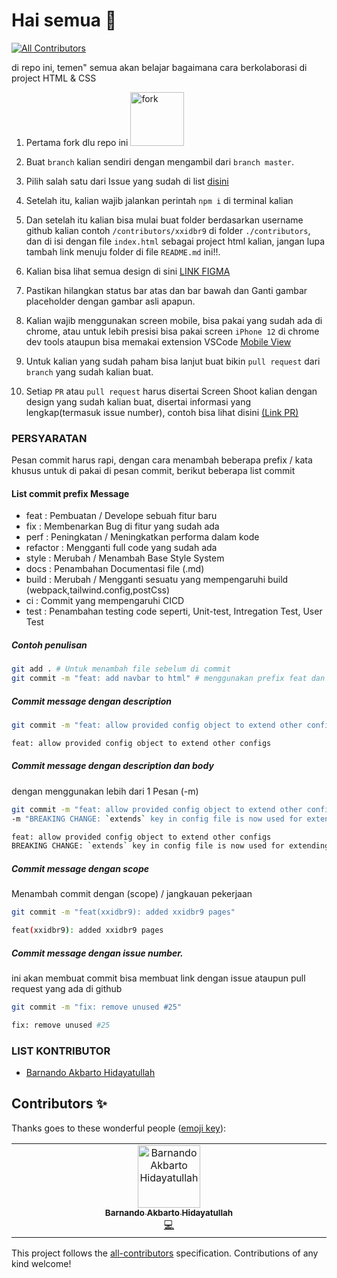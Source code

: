 # Hai semua 👋
<!-- ALL-CONTRIBUTORS-BADGE:START - Do not remove or modify this section -->
[![All Contributors](https://img.shields.io/badge/all_contributors-1-orange.svg?style=flat-square)](#contributors-)
<!-- ALL-CONTRIBUTORS-BADGE:END -->

<!-- ALL-CONTRIBUTORS-BADGE:START - Do not remove or modify this section -->

<!-- ALL-CONTRIBUTORS-BADGE:END -->

di repo ini, temen" semua akan belajar bagaimana cara berkolaborasi di project HTML & CSS

1. Pertama fork dlu repo ini <img width="86" alt="fork" src="./.github/assets/fork.jpg">

1. Buat `branch` kalian sendiri dengan mengambil dari `branch master`.

1. Pilih salah satu dari Issue yang sudah di list [disini](https://github.com/xxidbr9/binar-intro-to-html/issues)

1. Setelah itu, kalian wajib jalankan perintah `npm i` di terminal kalian

1. Dan setelah itu kalian bisa mulai buat folder berdasarkan username github kalian contoh `/contributors/xxidbr9` di folder `./contributors`, dan di isi dengan file `index.html` sebagai project html kalian, jangan lupa tambah link menuju folder di file `README.md` ini!!.

1. Kalian bisa lihat semua design di sini [LINK FIGMA](<https://www.figma.com/file/SG36PkOJmYIGpsr8mTsWZ1/Mobile-Templates-(Kampus-Merdeka)?type=design&node-id=0%3A344&mode=design&t=n1xd2OptGOKNULZr-1>)

1. Pastikan hilangkan status bar atas dan bar bawah dan Ganti gambar placeholder dengan gambar asli apapun.

1. Kalian wajib menggunakan screen mobile, bisa pakai yang sudah ada di chrome, atau untuk lebih presisi bisa pakai screen `iPhone 12` di chrome dev tools ataupun bisa memakai extension VSCode [Mobile View](https://marketplace.visualstudio.com/items?itemName=cirlorm.mobileview)

1. Untuk kalian yang sudah paham bisa lanjut buat bikin `pull request` dari `branch` yang sudah kalian buat.

1. Setiap `PR` atau `pull request` harus disertai Screen Shoot kalian dengan design yang sudah kalian buat, disertai informasi yang lengkap(termasuk issue number), contoh bisa lihat disini [(Link PR)](https://github.com/xxidbr9/binar-intro-to-html/pull/41)


### PERSYARATAN

Pesan commit harus rapi, dengan cara menambah beberapa prefix / kata khusus untuk di pakai di pesan commit, berikut beberapa list commit

#### List commit prefix Message

- feat : Pembuatan / Develope sebuah fitur baru
- fix : Membenarkan Bug di fitur yang sudah ada
- perf : Peningkatan / Meningkatkan performa dalam kode
- refactor : Mengganti full code yang sudah ada
- style : Merubah / Menambah Base Style System
- docs : Penambahan Documentasi file (.md)
- build : Merubah / Mengganti sesuatu yang mempengaruhi build (webpack,tailwind.config,postCss)
- ci : Commit yang mempengaruhi CICD
- test : Penambahan testing code seperti, Unit-test, Intregation Test, User Test


##### Contoh penulisan
```bash
git add . # Untuk menambah file sebelum di commit
git commit -m "feat: add navbar to html" # menggunakan prefix feat dan informasi singkat setelahnya 
```

##### Commit message dengan description

```bash
git commit -m "feat: allow provided config object to extend other configs"
```

```bash
feat: allow provided config object to extend other configs
```

##### Commit message dengan description dan body
dengan menggunakan lebih dari 1 Pesan (-m)
```bash
git commit -m "feat: allow provided config object to extend other configs" \
-m "BREAKING CHANGE: `extends` key in config file is now used for extending other config files"
```

```bash
feat: allow provided config object to extend other configs
BREAKING CHANGE: `extends` key in config file is now used for extending other config files
```

##### Commit message dengan scope
Menambah commit dengan (scope) / jangkauan pekerjaan
```bash
git commit -m "feat(xxidbr9): added xxidbr9 pages"
```

```bash
feat(xxidbr9): added xxidbr9 pages
```

##### Commit message dengan issue number.
ini akan membuat commit bisa membuat link dengan issue ataupun pull request yang ada di github
```bash
git commit -m "fix: remove unused #25"
```
```bash
fix: remove unused #25
```


### LIST KONTRIBUTOR

<!-- Tambah nama lengkap kalian dan link ke file yang kalian buat  -->
<!-- [nama_lengkap_kalian](./contributors/<username>) -->

- [Barnando Akbarto Hidayatullah](./contributors/xxidbr9)

<!-- YANG DIBAWAH INI SAMPAI BAWAH JANGAN DI EDIT -->
<!-- INI OTOMATIS GENERATE DARI BOT -->

## Contributors ✨

Thanks goes to these wonderful people ([emoji key](https://allcontributors.org/docs/en/emoji-key)):
<!-- ALL-CONTRIBUTORS-LIST:START - Do not remove or modify this section -->
<!-- prettier-ignore-start -->
<!-- markdownlint-disable -->
<table>
  <tbody>
    <tr>
      <td align="center" valign="top" width="14.28%"><a href="http://github.com/xxidbr9-archived"><img src="https://avatars.githubusercontent.com/u/51733515?v=4?s=100" width="100px;" alt="Barnando Akbarto Hidayatullah"/><br /><sub><b>Barnando Akbarto Hidayatullah</b></sub></a><br /><a href="https://github.com/xxidbr9/binar-intro-to-html/commits?author=xxidbr9" title="Code">💻</a></td>
    </tr>
  </tbody>
</table>

<!-- markdownlint-restore -->
<!-- prettier-ignore-end -->

<!-- ALL-CONTRIBUTORS-LIST:END -->

<!-- ALL-CONTRIBUTORS-LIST:START - Do not remove or modify this section -->
<!-- prettier-ignore-start -->
<!-- markdownlint-disable -->

<!-- markdownlint-restore -->
<!-- prettier-ignore-end -->

<!-- ALL-CONTRIBUTORS-LIST:END -->

This project follows the [all-contributors](https://github.com/all-contributors/all-contributors) specification. Contributions of any kind welcome!
